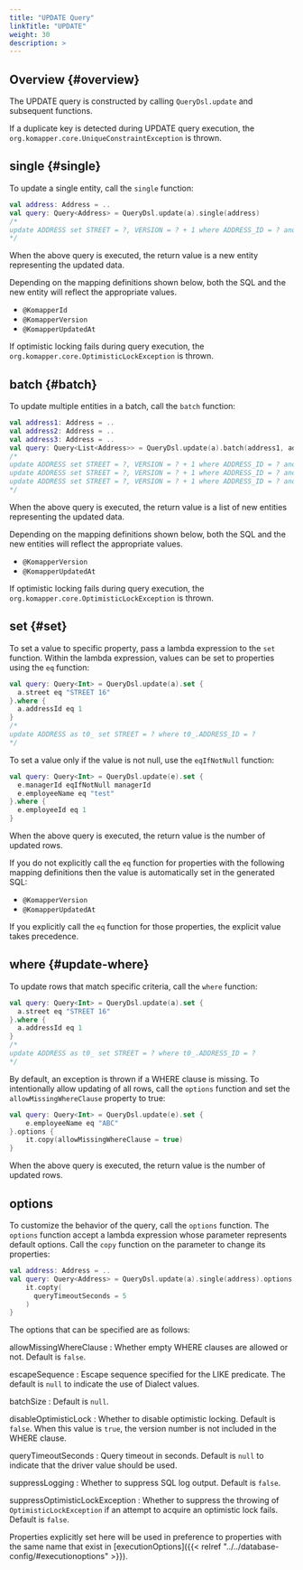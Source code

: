 ```yaml
---
title: "UPDATE Query"
linkTitle: "UPDATE"
weight: 30
description: >
---
```


## Overview {#overview}

The UPDATE query is constructed by calling `QueryDsl.update` and subsequent functions.

If a duplicate key is detected during UPDATE query execution, 
the `org.komapper.core.UniqueConstraintException` is thrown.

## single {#single}

To update a single entity, call the `single` function:

```kotlin
val address: Address = ..
val query: Query<Address> = QueryDsl.update(a).single(address)
/*
update ADDRESS set STREET = ?, VERSION = ? + 1 where ADDRESS_ID = ? and VERSION = ?
*/
```

When the above query is executed, the return value is a new entity representing the updated data.

Depending on the mapping definitions shown below, both the SQL and the new entity will reflect the appropriate values.

- `@KomapperId`
- `@KomapperVersion`
- `@KomapperUpdatedAt`

If optimistic locking fails during query execution, 
the `org.komapper.core.OptimisticLockException` is thrown.

## batch {#batch}

To update multiple entities in a batch, call the `batch` function:

```kotlin
val address1: Address = ..
val address2: Address = ..
val address3: Address = ..
val query: Query<List<Address>> = QueryDsl.update(a).batch(address1, address2, address3)
/*
update ADDRESS set STREET = ?, VERSION = ? + 1 where ADDRESS_ID = ? and VERSION = ?
update ADDRESS set STREET = ?, VERSION = ? + 1 where ADDRESS_ID = ? and VERSION = ?
update ADDRESS set STREET = ?, VERSION = ? + 1 where ADDRESS_ID = ? and VERSION = ?
*/
```

When the above query is executed, the return value is a list of new entities representing the updated data.

Depending on the mapping definitions shown below, both the SQL and the new entities will reflect the appropriate values.

- `@KomapperVersion`
- `@KomapperUpdatedAt`

If optimistic locking fails during query execution,
the `org.komapper.core.OptimisticLockException` is thrown.

## set {#set}

To set a value to specific property, pass a lambda expression to the `set` function.
Within the lambda expression, values can be set to properties using the `eq` function:

```kotlin
val query: Query<Int> = QueryDsl.update(a).set {
  a.street eq "STREET 16"
}.where {
  a.addressId eq 1
}
/*
update ADDRESS as t0_ set STREET = ? where t0_.ADDRESS_ID = ?
*/
```

To set a value only if the value is not null, use the `eqIfNotNull` function:

```kotlin
val query: Query<Int> = QueryDsl.update(e).set {
  e.managerId eqIfNotNull managerId
  e.employeeName eq "test"
}.where {
  e.employeeId eq 1
}
```

When the above query is executed, the return value is the number of updated rows.

If you do not explicitly call the `eq` function for properties with the following mapping definitions
then the value is automatically set in the generated SQL:

- `@KomapperVersion`
- `@KomapperUpdatedAt`

If you explicitly call the `eq` function for those properties, the explicit value takes precedence.

## where {#update-where}

To update rows that match specific criteria, call the `where` function:

```kotlin
val query: Query<Int> = QueryDsl.update(a).set {
  a.street eq "STREET 16"
}.where {
  a.addressId eq 1
}
/*
update ADDRESS as t0_ set STREET = ? where t0_.ADDRESS_ID = ?
*/
```

By default, an exception is thrown if a WHERE clause is missing. 
To intentionally allow updating of all rows, call the `options` function and 
set the `allowMissingWhereClause` property to true:

```kotlin
val query: Query<Int> = QueryDsl.update(e).set {
    e.employeeName eq "ABC"
}.options { 
    it.copy(allowMissingWhereClause = true)
}
```

When the above query is executed, the return value is the number of updated rows.

## options

To customize the behavior of the query, call the `options` function.
The `options` function accept a lambda expression whose parameter represents default options.
Call the `copy` function on the parameter to change its properties:

```kotlin
val address: Address = ..
val query: Query<Address> = QueryDsl.update(a).single(address).options {
    it.copty(
      queryTimeoutSeconds = 5
    )
}
```

The options that can be specified are as follows:

allowMissingWhereClause
: Whether empty WHERE clauses are allowed or not. Default is `false`.

escapeSequence
: Escape sequence specified for the LIKE predicate. The default is `null` to indicate the use of Dialect values.

batchSize
: Default is `null`.

disableOptimisticLock
: Whether to disable optimistic locking.
Default is `false`.
When this value is `true`, the version number is not included in the WHERE clause.

queryTimeoutSeconds
: Query timeout in seconds. Default is `null` to indicate that the driver value should be used.

suppressLogging
: Whether to suppress SQL log output. Default is `false`.

suppressOptimisticLockException
: Whether to suppress the throwing of `OptimisticLockException` if an attempt to acquire an optimistic lock fails.
Default is `false`.

Properties explicitly set here will be used in preference to properties with the same name that exist
in [executionOptions]({{< relref "../../database-config/#executionoptions" >}}).
